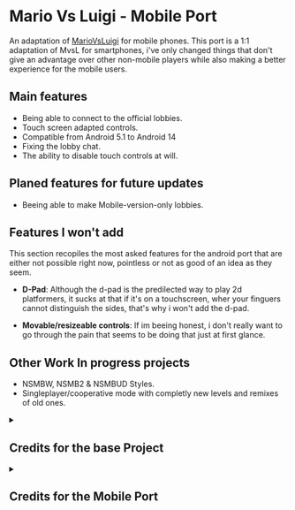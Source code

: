 # Mario Vs Luigi - Mobile Port

An adaptation of [MarioVsLuigi](https://github.com/ipodtouch0218/NSMB-MarioVsLuigi) for mobile phones. This port is a 1:1 adaptation of MvsL for smartphones, i've only changed things that don't give an advantage over other non-mobile players while also making a better experience for the mobile users.

## Main features
- Being able to connect to the official lobbies.
- Touch screen adapted controls.
- Compatible from Android 5.1 to Android 14
- Fixing the lobby chat.
- The ability to disable touch controls at will.

## Planed features for future updates
- Beeing able to make Mobile-version-only lobbies.

## Features I won't add 
This section recopiles the most asked features for the android port that are
either not possible right now, pointless or not as good of an idea as they seem.

- **D-Pad**: Although the d-pad is the predilected way to play 2d platformers, it sucks at that if it's on a touchscreen, wher your finguers cannot distinguish the sides, that's why i won't add the d-pad.

- **Movable/resizeable controls**: If im beeing honest, i don't really want to go through the pain that seems to be doing that just at first glance.

## Other Work In progress projects
- NSMBW, NSMB2 & NSMBUD Styles.
- Singleplayer/cooperative mode with completly new levels and remixes of old ones.

<details>
  <summary><h2>Credits for the base Project</h2></summary>

### Original Content:
* New Super Mario Bros.
* New Super Mario Bros. Wii
* Super Mario Maker 2

### Contributors:
* [@ipodtouch0218](https://github.com/ipodtouch0218)
* @GradedWarrior
* [@TheMoogle](https://github.com/TheMoogle)
* [@Skillz](https://github.com/Skillz808)
* [@skarph](https://github.com/skarph)
* [@Zest](https://github.com/zestydevy)
* [@kittenchilly](https://github.com/kittenchilly)
* [@Amy54Desu](https://github.com/Amy54Desu)
* [@Kraken](https://github.com/KrakHub)
* [@ShadowWalker13](https://github.com/ShadowWalker13)
* [@GithubSPerez](https://github.com/GithubSPerez)
  
### QA Testing:
* TheCyVap
* Shadow_Walker13
  
### Level Design:
* Skarph
* TheCyVap
* mindnomad
 
### Rippers:
  
* Demon2Warrier (Background)
* VentureSonic (Background)
* Poudink (Tiles)
* Someone (Tiles)
* Hiccup (Tiles)
* Jouv (Tiles)
* Symbolcom (Enemies)
* Mr. C (Enemies)
* Ragey (Enemies)
* Technokami (Enemies)
* A Refracted Swindler (UI)
* Treeki (UI)
* Double S (Models)
* KartMakerBrosU (Models)
* TeridaxXDOO1 (Models)
* Skarph (Models/Sound)
* LukeWarnut (Sound)
* Luke Hackett (Sound)
* mindnomad (Sound)

</details>


<details>
  <summary><h2>Credits for the Mobile Port</h2></summary>

### All:

- Mark19 (Wark19)

</details>
